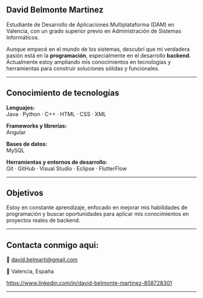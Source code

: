 ## David Belmonte Martinez

Estudiante de Desarrollo de Aplicaciones Multiplataforma (DAM) en Valencia, con un grado superior previo en Administración de Sistemas Informáticos.

Aunque empecé en el mundo de los sistemas, descubrí que mi verdadera pasión está en la **programación**, especialmente en el desarrollo **backend**. Actualmente estoy ampliando mis conocimientos en tecnologías y herramientas para construir soluciones sólidas y funcionales.

---

## Conocimiento de tecnologías 

**Lenguajes:**  
Java · Python · C++ · HTML · CSS · XML

**Frameworks y librerías:**  
Angular

**Bases de datos:**  
MySQL

**Herramientas y entornos de desarrollo:**  
Git · GitHub · Visual Studio · Eclipse · FlutterFlow

---

## Objetivos

Estoy en constante aprendizaje, enfocado en mejorar mis habilidades de programación y buscar oportunidades para aplicar mis conocimientos en proyectos reales de backend.

---

## Contacta conmigo aqui:

📧 david.belmarti@gmail.com

📍 Valencia, España

https://www.linkedin.com/in/david-belmonte-martinez-858728301

---

